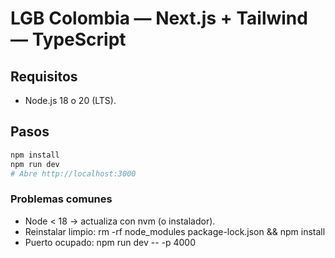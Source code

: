 # LGB Colombia — Next.js + Tailwind — TypeScript

## Requisitos
- Node.js 18 o 20 (LTS).

## Pasos
```bash
npm install
npm run dev
# Abre http://localhost:3000
```

### Problemas comunes
- Node < 18 → actualiza con nvm (o instalador).
- Reinstalar limpio:
  rm -rf node_modules package-lock.json && npm install
- Puerto ocupado:
  npm run dev -- -p 4000
